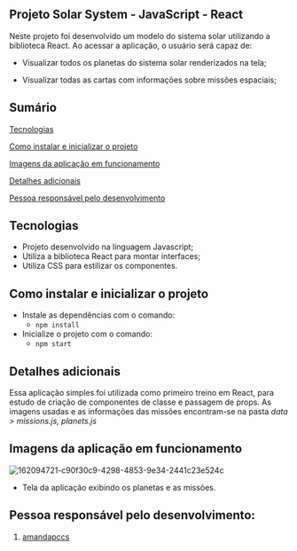 
## Projeto Solar System - JavaScript - React


Neste projeto foi desenvolvido um modelo do sistema solar utilizando a biblioteca React. Ao acessar a aplicação, o usuário será capaz de:

  * Visualizar todos os planetas do sistema solar renderizados na tela;

  * Visualizar todas as cartas com informações sobre missões espaciais;

## Sumário

[Tecnologias](#tecnologias)

[Como instalar e inicializar o projeto](#como-instalar-e-inicializar-o-projeto)

[Imagens da aplicação em funcionamento](#imagens-da-aplicação-em-funcionamento)

[Detalhes adicionais](#detalhes-adicionais)

[Pessoa responsável pelo desenvolvimento](#pessoa-responsável-pelo-desenvolvimento)

## Tecnologias

- Projeto desenvolvido na linguagem Javascript;
- Utiliza a biblioteca React para montar interfaces;
- Utiliza CSS para estilizar os componentes.

## Como instalar e inicializar o projeto

- Instale as dependências com o comando:
  - `npm install`
- Inicialize o projeto com o comando:
  - `npm start`

## Detalhes adicionais
Essa aplicação simples foi utilizada como primeiro treino em React, para estudo de criação de componentes de classe e passagem de props.
As imagens usadas e as informações das missões encontram-se na pasta *_data > missions.js, planets.js_*

## Imagens da aplicação em funcionamento
![162094721-c90f30c9-4298-4853-9e34-2441c23e524c](https://user-images.githubusercontent.com/97243572/169712187-ac20af1c-4aba-45cc-b2c5-834bfec7e43e.jpg)
- Tela da aplicação exibindo os planetas e as missões.


## Pessoa responsável pelo desenvolvimento:
1. [amandapccs](https://github.com/amandapccs)

